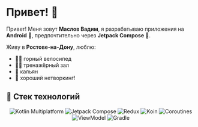 # Привет! 👋

Привет! Меня зовут **Маслов Вадим**, я разрабатываю приложения на **Android** 📱, предпочтительно через **Jetpack Compose** 🧩.

Живу в **Ростове-на-Дону**, люблю:

- 🚵‍♂️ горный велосипед
- 🏋️‍♂️ тренажёрный зал
- 💨 кальян
- 🤝 хороший нетворкинг!

## 🧰 Стек технологий

<p align="center">
  <img src="https://img.shields.io/badge/Kotlin%20Multiplatform-7f52ff?style=for-the-badge&logo=kotlin&logoColor=white" alt="Kotlin Multiplatform"/>
  <img src="https://img.shields.io/badge/Jetpack%20Compose-4285F4?style=for-the-badge&logo=jetpackcompose&logoColor=white" alt="Jetpack Compose"/>
  <img src="https://img.shields.io/badge/Redux-764ABC?style=for-the-badge&logo=redux&logoColor=white" alt="Redux"/>
  <img src="https://img.shields.io/badge/Koin-9c27b0?style=for-the-badge&logo=google&logoColor=white" alt="Koin"/>
  <img src="https://img.shields.io/badge/Coroutines-009688?style=for-the-badge&logo=kotlin&logoColor=white" alt="Coroutines"/>
  <img src="https://img.shields.io/badge/ViewModel-00695C?style=for-the-badge&logo=android&logoColor=white" alt="ViewModel"/>
  <img src="https://img.shields.io/badge/Gradle-02303A?style=for-the-badge&logo=gradle&logoColor=white" alt="Gradle"/>
</p>

